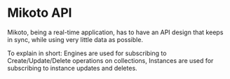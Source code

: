 # Mikoto API

Mikoto, being a real-time application, has to have an API design that keeps in sync, while using very little data as possible.

To explain in short: Engines are used for subscribing to Create/Update/Delete operations on collections, Instances are used for subscribing to instance updates and deletes.